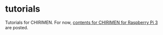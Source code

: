 # tutorials
Tutorials for CHIRIMEN. For now, [contents for CHIRIMEN for Raspberry Pi 3](RaspberryPi) are posted.
